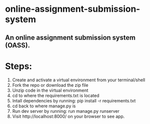 # online-assignment-submission-system

## An online assignment submission system (OASS).

# Steps:

1. Create and activate a virtual environment from your terminal/shell
2. Fork the repo or download the zip file
3. Unzip code in the virtual environment
4. cd to where the requirements.txt is located
5. Intall dependencies by running: pip install -r requirements.txt
6. cd back to where manage.py is
7. Run dev server by running: run manage.py runserver
8. Visit http://localhost:8000/ on your browser to see app.

